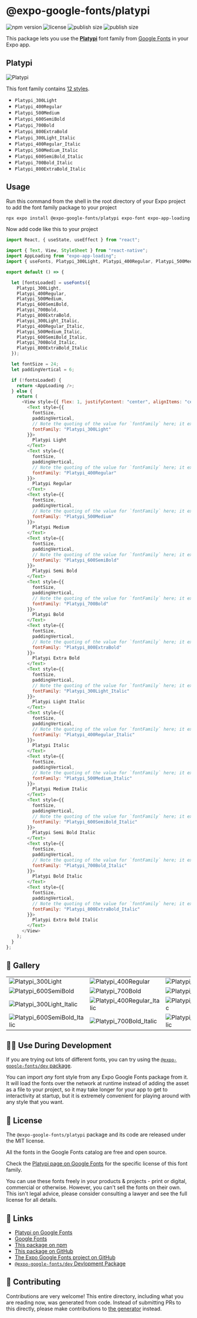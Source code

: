 # @expo-google-fonts/platypi

![npm version](https://flat.badgen.net/npm/v/@expo-google-fonts/platypi)
![license](https://flat.badgen.net/github/license/expo/google-fonts)
![publish size](https://flat.badgen.net/packagephobia/install/@expo-google-fonts/platypi)
![publish size](https://flat.badgen.net/packagephobia/publish/@expo-google-fonts/platypi)

This package lets you use the [**Platypi**](https://fonts.google.com/specimen/Platypi) font family from [Google Fonts](https://fonts.google.com/) in your Expo app.

## Platypi

![Platypi](./font-family.png)

This font family contains [12 styles](#-gallery).

- `Platypi_300Light`
- `Platypi_400Regular`
- `Platypi_500Medium`
- `Platypi_600SemiBold`
- `Platypi_700Bold`
- `Platypi_800ExtraBold`
- `Platypi_300Light_Italic`
- `Platypi_400Regular_Italic`
- `Platypi_500Medium_Italic`
- `Platypi_600SemiBold_Italic`
- `Platypi_700Bold_Italic`
- `Platypi_800ExtraBold_Italic`

## Usage

Run this command from the shell in the root directory of your Expo project to add the font family package to your project

```sh
npx expo install @expo-google-fonts/platypi expo-font expo-app-loading
```

Now add code like this to your project

```js
import React, { useState, useEffect } from "react";

import { Text, View, StyleSheet } from "react-native";
import AppLoading from "expo-app-loading";
import { useFonts, Platypi_300Light, Platypi_400Regular, Platypi_500Medium, Platypi_600SemiBold, Platypi_700Bold, Platypi_800ExtraBold, Platypi_300Light_Italic, Platypi_400Regular_Italic, Platypi_500Medium_Italic, Platypi_600SemiBold_Italic, Platypi_700Bold_Italic, Platypi_800ExtraBold_Italic } from '@expo-google-fonts/platypi';

export default () => {

  let [fontsLoaded] = useFonts({
    Platypi_300Light, 
    Platypi_400Regular, 
    Platypi_500Medium, 
    Platypi_600SemiBold, 
    Platypi_700Bold, 
    Platypi_800ExtraBold, 
    Platypi_300Light_Italic, 
    Platypi_400Regular_Italic, 
    Platypi_500Medium_Italic, 
    Platypi_600SemiBold_Italic, 
    Platypi_700Bold_Italic, 
    Platypi_800ExtraBold_Italic
  });

  let fontSize = 24;
  let paddingVertical = 6;

  if (!fontsLoaded) {
    return <AppLoading />;
  } else {
    return (
      <View style={{ flex: 1, justifyContent: "center", alignItems: "center" }}>
        <Text style={{
          fontSize,
          paddingVertical,
          // Note the quoting of the value for `fontFamily` here; it expects a string!
          fontFamily: "Platypi_300Light"
        }}>
          Platypi Light
        </Text>
        <Text style={{
          fontSize,
          paddingVertical,
          // Note the quoting of the value for `fontFamily` here; it expects a string!
          fontFamily: "Platypi_400Regular"
        }}>
          Platypi Regular
        </Text>
        <Text style={{
          fontSize,
          paddingVertical,
          // Note the quoting of the value for `fontFamily` here; it expects a string!
          fontFamily: "Platypi_500Medium"
        }}>
          Platypi Medium
        </Text>
        <Text style={{
          fontSize,
          paddingVertical,
          // Note the quoting of the value for `fontFamily` here; it expects a string!
          fontFamily: "Platypi_600SemiBold"
        }}>
          Platypi Semi Bold
        </Text>
        <Text style={{
          fontSize,
          paddingVertical,
          // Note the quoting of the value for `fontFamily` here; it expects a string!
          fontFamily: "Platypi_700Bold"
        }}>
          Platypi Bold
        </Text>
        <Text style={{
          fontSize,
          paddingVertical,
          // Note the quoting of the value for `fontFamily` here; it expects a string!
          fontFamily: "Platypi_800ExtraBold"
        }}>
          Platypi Extra Bold
        </Text>
        <Text style={{
          fontSize,
          paddingVertical,
          // Note the quoting of the value for `fontFamily` here; it expects a string!
          fontFamily: "Platypi_300Light_Italic"
        }}>
          Platypi Light Italic
        </Text>
        <Text style={{
          fontSize,
          paddingVertical,
          // Note the quoting of the value for `fontFamily` here; it expects a string!
          fontFamily: "Platypi_400Regular_Italic"
        }}>
          Platypi Italic
        </Text>
        <Text style={{
          fontSize,
          paddingVertical,
          // Note the quoting of the value for `fontFamily` here; it expects a string!
          fontFamily: "Platypi_500Medium_Italic"
        }}>
          Platypi Medium Italic
        </Text>
        <Text style={{
          fontSize,
          paddingVertical,
          // Note the quoting of the value for `fontFamily` here; it expects a string!
          fontFamily: "Platypi_600SemiBold_Italic"
        }}>
          Platypi Semi Bold Italic
        </Text>
        <Text style={{
          fontSize,
          paddingVertical,
          // Note the quoting of the value for `fontFamily` here; it expects a string!
          fontFamily: "Platypi_700Bold_Italic"
        }}>
          Platypi Bold Italic
        </Text>
        <Text style={{
          fontSize,
          paddingVertical,
          // Note the quoting of the value for `fontFamily` here; it expects a string!
          fontFamily: "Platypi_800ExtraBold_Italic"
        }}>
          Platypi Extra Bold Italic
        </Text>
      </View>
    );
  }
};
```

## 🔡 Gallery


||||
|-|-|-|
|![Platypi_300Light](./Platypi_300Light.ttf.png)|![Platypi_400Regular](./Platypi_400Regular.ttf.png)|![Platypi_500Medium](./Platypi_500Medium.ttf.png)||
|![Platypi_600SemiBold](./Platypi_600SemiBold.ttf.png)|![Platypi_700Bold](./Platypi_700Bold.ttf.png)|![Platypi_800ExtraBold](./Platypi_800ExtraBold.ttf.png)||
|![Platypi_300Light_Italic](./Platypi_300Light_Italic.ttf.png)|![Platypi_400Regular_Italic](./Platypi_400Regular_Italic.ttf.png)|![Platypi_500Medium_Italic](./Platypi_500Medium_Italic.ttf.png)||
|![Platypi_600SemiBold_Italic](./Platypi_600SemiBold_Italic.ttf.png)|![Platypi_700Bold_Italic](./Platypi_700Bold_Italic.ttf.png)|![Platypi_800ExtraBold_Italic](./Platypi_800ExtraBold_Italic.ttf.png)||


## 👩‍💻 Use During Development

If you are trying out lots of different fonts, you can try using the [`@expo-google-fonts/dev` package](https://github.com/expo/google-fonts/tree/master/font-packages/dev#readme).

You can import _any_ font style from any Expo Google Fonts package from it. It will load the fonts over the network at runtime instead of adding the asset as a file to your project, so it may take longer for your app to get to interactivity at startup, but it is extremely convenient for playing around with any style that you want.


## 📖 License

The `@expo-google-fonts/platypi` package and its code are released under the MIT license.

All the fonts in the Google Fonts catalog are free and open source.

Check the [Platypi page on Google Fonts](https://fonts.google.com/specimen/Platypi) for the specific license of this font family.

You can use these fonts freely in your products & projects - print or digital, commercial or otherwise. However, you can't sell the fonts on their own. This isn't legal advice, please consider consulting a lawyer and see the full license for all details.

## 🔗 Links

- [Platypi on Google Fonts](https://fonts.google.com/specimen/Platypi)
- [Google Fonts](https://fonts.google.com/)
- [This package on npm](https://www.npmjs.com/package/@expo-google-fonts/platypi)
- [This package on GitHub](https://github.com/expo/google-fonts/tree/master/font-packages/platypi)
- [The Expo Google Fonts project on GitHub](https://github.com/expo/google-fonts)
- [`@expo-google-fonts/dev` Devlopment Package](https://github.com/expo/google-fonts/tree/master/font-packages/dev)

## 🤝 Contributing

Contributions are very welcome! This entire directory, including what you are reading now, was generated from code. Instead of submitting PRs to this directly, please make contributions to [the generator](https://github.com/expo/google-fonts/tree/master/packages/generator) instead.
